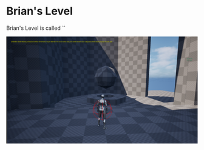 # Brian's Level

Brian's Level is called ``

![](<../../../../_Meta/Attachments/Pasted image 20250524002117.png>)